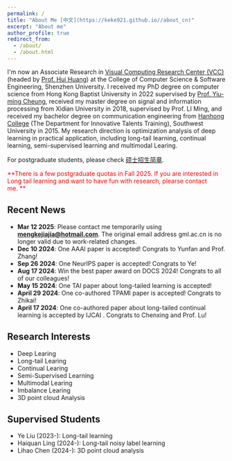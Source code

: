 ```yaml
---
permalink: /
title: "About Me [中文](https://keke921.github.io//about_cn)"
excerpt: "About me"
author_profile: true
redirect_from:
  - /about/
  - /about.html
---
```


I'm now an Associate Research in [Visual Computing Research Center (VCC)](https://vcc.tech/index.html) (headed by [Prof. Hui Huang](https://vcc.tech/~huihuang/home)) at the College of Computer Science & Software Engineering, Shenzhen University. 
I received my PhD degree on computer science from Hong Kong Baptist University in 2022 supervised by [Prof. Yiu-ming Cheung](http://www.comp.hkbu.edu.hk/~ymc/),
received my master degree on signal and information processing from Xidian University in 2018, supervised by Prof. LI Ming,
and received my bachelor degree on communication engineering from [Hanhong College](http://hanhong.swu.edu.cn/index.htm) (The Department for Innovative Talents Training), Southwest University in 2015.
My research direction is optimization analysis of deep learning in practical application, including long-tail learning, continual learning, semi-supervised learning and multimodal Learing.

For postgraduate students, please check [硕士招生简章](https://keke921.github.io//postgraduate/).

<span style="color:red">**There is a few postgraduate quotas in Fall 2025. If you are interested in Long tail learning and want to have fun with research, plearse contact me. **</span>


## Recent News
* **Mar 12 2025**: Please contact me temporarily using **mengkejiajia@hotmail.com**. The original email address gml.ac.cn is no longer valid due to work-related changes.
* **Dec 10 2024**: One AAAI paper is accepted! Congrats to Yunfan and Prof. Zhang!
* **Sep 26 2024**: One NeurIPS paper is accepted! Congrats to Ye!
* **Aug 17 2024**: Win the best paper award on DOCS 2024! Congrats to all of our colleagues!
* **May 15 2024**: One TAI paper about long-tailed learning is accepted!
* **April 29 2024**: One co-authored TPAMI paper is accepted! Congrats to Zhikai!
* **April 17 2024**: One co-authored paper about long-tailed continual learning is accepted by IJCAI . Congrats to Chenxing and Prof. Lu!

<!--
---
* **Dec 9 2023**: One AAAI paper is accepted!
* **Dec 4 2023**: One Guangdong Basic and Applied Basic Research Foundation general project is granted.
* **Oct 10 2023**: One co-authored TPAMI paper is accepted. Congrats to Weichao!
* **Aug 24 2023**: One NSFC youth project is granted.
* **Aug 22 2023**: One co-authored paper is accepted by TCSVT. Congrats to Zhikai!
* **Feb 28 2023**: One co-authored CVPR paper is accepted. 
* **Dec 12 2022**: Join [VCC](https://vcc.tech/index.html) at [GML Lab](https://www.gml.ac.cn/).
---
-->

## Research Interests

* Deep Learing
* Long-tail Learing
* Continual Learing
* Semi-Supervised Learning
* Multimodal Learing
* Imbalance Learing
* 3D point cloud Analysis


## Supervised Students

* Ye Liu (2023-): Long-tail learning
* Haiquan Ling (2024-): Long-tail noisy label learning
* Lihao Chen (2024-): 3D point cloud analysis





<!--
---
permalink: /
title: "academicpages is a ready-to-fork GitHub Pages template for academic personal websites"
author_profile: true
redirect_from: 
  - /about/
  - /about.html
---

This is the front page of a website that is powered by the [academicpages template](https://github.com/academicpages/academicpages.github.io) and hosted on GitHub pages. [GitHub pages](https://pages.github.com) is a free service in which websites are built and hosted from code and data stored in a GitHub repository, automatically updating when a new commit is made to the respository. This template was forked from the [Minimal Mistakes Jekyll Theme](https://mmistakes.github.io/minimal-mistakes/) created by Michael Rose, and then extended to support the kinds of content that academics have: publications, talks, teaching, a portfolio, blog posts, and a dynamically-generated CV. You can fork [this repository](https://github.com/academicpages/academicpages.github.io) right now, modify the configuration and markdown files, add your own PDFs and other content, and have your own site for free, with no ads! An older version of this template powers my own personal website at [stuartgeiger.com](http://stuartgeiger.com), which uses [this Github repository](https://github.com/staeiou/staeiou.github.io).

A data-driven personal website
======
Like many other Jekyll-based GitHub Pages templates, academicpages makes you separate the website's content from its form. The content & metadata of your website are in structured markdown files, while various other files constitute the theme, specifying how to transform that content & metadata into HTML pages. You keep these various markdown (.md), YAML (.yml), HTML, and CSS files in a public GitHub repository. Each time you commit and push an update to the repository, the [GitHub pages](https://pages.github.com/) service creates static HTML pages based on these files, which are hosted on GitHub's servers free of charge.

Many of the features of dynamic content management systems (like Wordpress) can be achieved in this fashion, using a fraction of the computational resources and with far less vulnerability to hacking and DDoSing. You can also modify the theme to your heart's content without touching the content of your site. If you get to a point where you've broken something in Jekyll/HTML/CSS beyond repair, your markdown files describing your talks, publications, etc. are safe. You can rollback the changes or even delete the repository and start over -- just be sure to save the markdown files! Finally, you can also write scripts that process the structured data on the site, such as [this one](https://github.com/academicpages/academicpages.github.io/blob/master/talkmap.ipynb) that analyzes metadata in pages about talks to display [a map of every location you've given a talk](https://academicpages.github.io/talkmap.html).

Getting started
======
1. Register a GitHub account if you don't have one and confirm your e-mail (required!)
1. Fork [this repository](https://github.com/academicpages/academicpages.github.io) by clicking the "fork" button in the top right. 
1. Go to the repository's settings (rightmost item in the tabs that start with "Code", should be below "Unwatch"). Rename the repository "[your GitHub username].github.io", which will also be your website's URL.
1. Set site-wide configuration and create content & metadata (see below -- also see [this set of diffs](http://archive.is/3TPas) showing what files were changed to set up [an example site](https://getorg-testacct.github.io) for a user with the username "getorg-testacct")
1. Upload any files (like PDFs, .zip files, etc.) to the files/ directory. They will appear at https://[your GitHub username].github.io/files/example.pdf.  
1. Check status by going to the repository settings, in the "GitHub pages" section

Site-wide configuration
------
The main configuration file for the site is in the base directory in [_config.yml](https://github.com/academicpages/academicpages.github.io/blob/master/_config.yml), which defines the content in the sidebars and other site-wide features. You will need to replace the default variables with ones about yourself and your site's github repository. The configuration file for the top menu is in [_data/navigation.yml](https://github.com/academicpages/academicpages.github.io/blob/master/_data/navigation.yml). For example, if you don't have a portfolio or blog posts, you can remove those items from that navigation.yml file to remove them from the header. 

Create content & metadata
------
For site content, there is one markdown file for each type of content, which are stored in directories like _publications, _talks, _posts, _teaching, or _pages. For example, each talk is a markdown file in the [_talks directory](https://github.com/academicpages/academicpages.github.io/tree/master/_talks). At the top of each markdown file is structured data in YAML about the talk, which the theme will parse to do lots of cool stuff. The same structured data about a talk is used to generate the list of talks on the [Talks page](https://academicpages.github.io/talks), each [individual page](https://academicpages.github.io/talks/2012-03-01-talk-1) for specific talks, the talks section for the [CV page](https://academicpages.github.io/cv), and the [map of places you've given a talk](https://academicpages.github.io/talkmap.html) (if you run this [python file](https://github.com/academicpages/academicpages.github.io/blob/master/talkmap.py) or [Jupyter notebook](https://github.com/academicpages/academicpages.github.io/blob/master/talkmap.ipynb), which creates the HTML for the map based on the contents of the _talks directory).

**Markdown generator**

I have also created [a set of Jupyter notebooks](https://github.com/academicpages/academicpages.github.io/tree/master/markdown_generator
) that converts a CSV containing structured data about talks or presentations into individual markdown files that will be properly formatted for the academicpages template. The sample CSVs in that directory are the ones I used to create my own personal website at stuartgeiger.com. My usual workflow is that I keep a spreadsheet of my publications and talks, then run the code in these notebooks to generate the markdown files, then commit and push them to the GitHub repository.

How to edit your site's GitHub repository
------
Many people use a git client to create files on their local computer and then push them to GitHub's servers. If you are not familiar with git, you can directly edit these configuration and markdown files directly in the github.com interface. Navigate to a file (like [this one](https://github.com/academicpages/academicpages.github.io/blob/master/_talks/2012-03-01-talk-1.md) and click the pencil icon in the top right of the content preview (to the right of the "Raw | Blame | History" buttons). You can delete a file by clicking the trashcan icon to the right of the pencil icon. You can also create new files or upload files by navigating to a directory and clicking the "Create new file" or "Upload files" buttons. 

Example: editing a markdown file for a talk
![Editing a markdown file for a talk](/images/editing-talk.png)

For more info
------
More info about configuring academicpages can be found in [the guide](https://academicpages.github.io/markdown/). The [guides for the Minimal Mistakes theme](https://mmistakes.github.io/minimal-mistakes/docs/configuration/) (which this theme was forked from) might also be helpful.
-->
